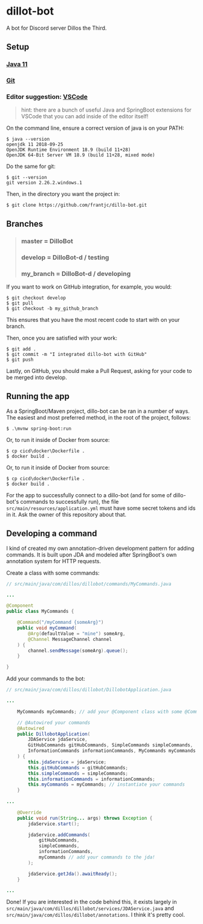 # dillot-bot

A bot for Discord server Dillos the Third.

## Setup

### [Java 11](https://www.oracle.com/java/technologies/javase-jdk11-downloads.html)

### [Git](https://git-scm.com/)

### Editor suggestion: [VSCode](https://code.visualstudio.com/)

>hint: there are a bunch of useful Java and SpringBoot extensions for VSCode that you can add inside of the editor itself!

On the command line, ensure a correct version of java is on your PATH:
```
$ java --version
openjdk 11 2018-09-25
OpenJDK Runtime Environment 18.9 (build 11+28)
OpenJDK 64-Bit Server VM 18.9 (build 11+28, mixed mode)
```

Do the same for git:
```
$ git --version
git version 2.26.2.windows.1
```

Then, in the directory you want the project in:
```
$ git clone https://github.com/frantjc/dillo-bot.git
```

## Branches

> ### master = DilloBot
>
> ### develop = DilloBot-d / testing
>
> ### my_branch = DilloBot-d / developing

If you want to work on GitHub integration, for example, you would:
```
$ git checkout develop
$ git pull
$ git checkout -b my_github_branch
```

This ensures that you have the most recent code to start with on your branch.


Then, once you are satisfied with your work:
```
$ git add .
$ git commit -m "I integrated dillo-bot with GitHub"
$ git push
```

Lastly, on GitHub, you should make a Pull Request, asking for your code to be merged into develop.

## Running the app

As a SpringBoot/Maven project, dillo-bot can be ran in a number of ways.  The easiest and most preferred method, in the root of the project, follows:
```
$ .\mvnw spring-boot:run
```

Or, to run it inside of Docker from source:
```
$ cp cicd\docker\Dockerfile .
$ docker build .
```

Or, to run it inside of Docker from source:
```
$ cp cicd\docker\Dockerfile .
$ docker build .
```

For the app to successfully connect to a dillo-bot (and for some of dillo-bot's commands to successfully run), the file `src/main/resources/application.yml` must have some secret tokens and ids in it. Ask the owner of this repository about that.

## Developing a command

I kind of created my own annotation-driven development pattern for adding commands. It is built upon JDA and modeled after SpringBoot's own annotation system for HTTP requests.

Create a class with some commands:
```java
// src/main/java/com/dillos/dillobot/commands/MyCommands.java

...

@Component
public class MyCommands {

    @Command("/myCommand {someArg}")
    public void myCommand(
        @Arg(defaultValue = "mine") someArg,
        @Channel MessageChannel channel
    ) {
        channel.sendMessage(someArg).queue();
    }

}
```

Add your commands to the bot:
```java
// src/main/java/com/dillos/dillobot/DillobotApplication.java

...

    MyCommands myCommands; // add your @Component class with some @Command functions

    // @Autowired your commands
    @Autowired
	public DillobotApplication(
		JDAService jdaService,
        GitHubCommands gitHubCommands, SimpleCommands simpleCommands,
        InformationCommands informationCommands, MyCommands myCommands
	) {
		this.jdaService = jdaService;
		this.gitHubCommands = gitHubCommands;
		this.simpleCommands = simpleCommands;
        this.informationCommands = informationCommands;
        this.myCommands = myCommands; // instantiate your commands
    }
    
...

	@Override
	public void run(String... args) throws Exception {
		jdaService.start();

		jdaService.addCommands(
			gitHubCommands,
			simpleCommands,
            informationCommands,
            myCommands // add your commands to the jda!
		);

		jdaService.getJda().awaitReady();
    }

...
```

Done! If you are interested in the code behind this, it exists largely in `src/main/java/com/dillos/dillobot/services/JDAService.java` and `src/main/java/com/dillos/dillobot/annotations`.  I think it's pretty cool.
